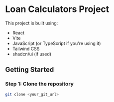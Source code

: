 # Loan Calculators Project

This project is built using:

- React
- Vite
- JavaScript (or TypeScript if you're using it)
- Tailwind CSS
- shadcn/ui (if used)

## Getting Started

### Step 1: Clone the repository
```bash
git clone <your_git_url>
